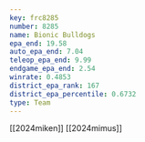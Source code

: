 ```yaml
---
key: frc8285
number: 8285
name: Bionic Bulldogs
epa_end: 19.58
auto_epa_end: 7.04
teleop_epa_end: 9.99
endgame_epa_end: 2.54
winrate: 0.4853
district_epa_rank: 167
district_epa_percentile: 0.6732
type: Team
---
```

[[2024miken]]
[[2024mimus]]
